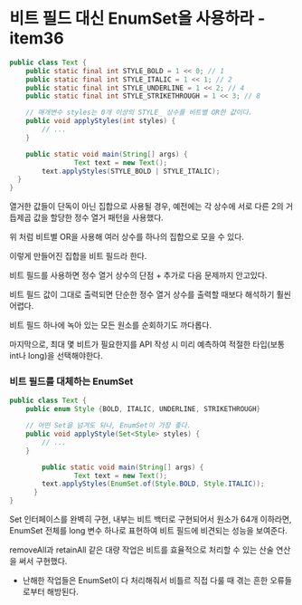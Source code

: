 # 비트 필드 대신 EnumSet을 사용하라 - item36

```java
public class Text {
    public static final int STYLE_BOLD = 1 << 0; // 1
    public static final int STYLE_ITALIC = 1 << 1; // 2
    public static final int STYLE_UNDERLINE = 1 << 2; // 4
    public static final int STYLE_STRIKETHROUGH = 1 << 3; // 8

    // 매개변수 styles는 0개 이상의 STYLE_ 상수를 비트별 OR한 값이다.
    public void applyStyles(int styles) {
        // ...
    }

	public static void main(String[] args) {
				Text text = new Text();
        text.applyStyles(STYLE_BOLD | STYLE_ITALIC);
  }
}
```

열거한 값들이 단독이 아닌 집합으로 사용될 경우, 예전에는 각 상수에 서로 다른 2의 거듭제곱 값을 할당한 정수 열거 패턴을 사용했다.

위 처럼 비트별 OR을 사용해 여러 상수를 하나의 집합으로 모을 수 있다.

이렇게 만들어진 집합을 비트 필드라 한다.

비트 필드를 사용하면 정수 열거 상수의 단점 + 추가로 다음 문제까지 안고있다.

비트 필드 값이 그대로 출력되면 단순한 정수 열거 상수를 출력할 때보다 해석하기 훨씬 어렵다.

비트 필드 하나에 녹아 있는 모든 원소를 순회하기도 까다롭다.

마지막으로, 최대 몇 비트가 필요한지를 API 작성 시 미리 예측하여 적절한 타입(보통 int나 long)을 선택해야한다.

### 비트 필드를 대체하는 EnumSet

```java
public class Text {
    public enum Style {BOLD, ITALIC, UNDERLINE, STRIKETHROUGH}

    // 어떤 Set을 넘겨도 되나, EnumSet이 가장 좋다.
    public void applyStyle(Set<Style> styles) {
        // ...
    }

		public static void main(String[] args) {
				Text text = new Text();
        text.applyStyles(EnumSet.of(Style.BOLD, Style.ITALIC));
	  }
}
```

Set 인터페이스를 완벽히 구현, 내부는 비트 백터로 구현되어서 원소가 64개 이하라면, EnumSet 전체를 long 변수 하나로 표현하여 비트 필드에 비견되는 성능을 보여준다.

removeAll과 retainAll 같은 대량 작업은 비트를 효율적으로 처리할 수 있는 산술 연산을 써서 구현했다.

- 난해한 작업들은 EnumSet이 다 처리해줘서 비틀르 직접 다룰 때 겪는 흔한 오류들로부터 해방된다.